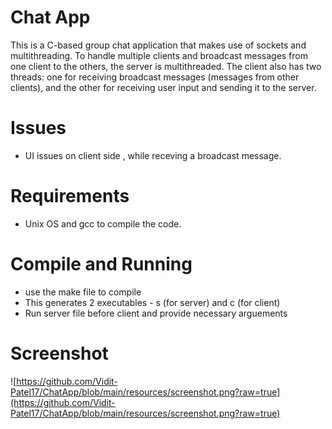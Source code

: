 # Chat App

This is a C-based group chat application that makes use of sockets and multithreading. To handle multiple clients and broadcast messages from one client to the others, the server is multithreaded. The client also has two threads: one for receiving broadcast messages (messages from other clients), and the other for receiving user input and sending it to the server.

# Issues

- UI issues on client side , while receving a broadcast message.

# Requirements

- Unix OS and gcc to compile the code.

# Compile and Running

- use the make file to compile
- This generates 2 executables - s (for server) and c (for client)
- Run server file before client and provide necessary arguements

# Screenshot

![https://github.com/Vidit-Patel17/ChatApp/blob/main/resources/screenshot.png?raw=true](https://github.com/Vidit-Patel17/ChatApp/blob/main/resources/screenshot.png?raw=true)
